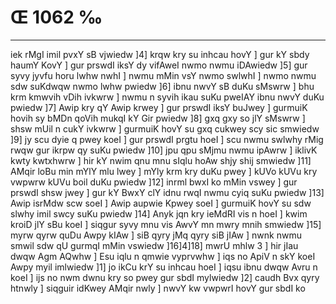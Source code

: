 # Œ 1062 ‰
---
iek rMgI imil pvxY sB vjwiedw ]4] krqw kry su inhcau hovY ] gur kY
sbdy haumY KovY ] gur prswdI iksY dy vifAweI nwmo nwmu iDAwiedw ]5]
gur syvy jyvfu horu lwhw nwhI ] nwmu mMin vsY nwmo swlwhI ] nwmo nwmu sdw
suKdwqw nwmo lwhw pwiedw ]6] ibnu nwvY sB duKu sMswrw ] bhu krm
kmwvih vDih ivkwrw ] nwmu n syvih ikau suKu pweIAY ibnu nwvY duKu
pwiedw ]7] Awip kry qY Awip krwey ] gur prswdI iksY buJwey ] gurmuiK
hovih sy bMDn qoVih mukqI kY Gir pwiedw ]8] gxq gxy so jlY sMswrw ]
shsw mUil n cukY ivkwrw ] gurmuiK hovY su gxq cukwey scy sic smwiedw
]9] jy scu dyie q pwey koeI ] gur prswdI prgtu hoeI ] scu nwmu swlwhy
rMig rwqw gur ikrpw qy suKu pwiedw ]10] jpu qpu sMjmu nwmu ipAwrw ]
iklivK kwty kwtxhwrw ] hir kY nwim qnu mnu sIqlu hoAw shjy shij
smwiedw ]11] AMqir loBu min mYlY mlu lwey ] mYly krm kry duKu pwey ]
kUVo kUVu kry vwpwrw kUVu boil duKu pwiedw ]12] inrml bwxI ko mMin vswey
] gur prswdI shsw jwey ] gur kY BwxY clY idnu rwqI nwmu cyiq suKu pwiedw
]13] Awip isrMdw scw soeI ] Awip aupwie Kpwey soeI ] gurmuiK hovY su
sdw slwhy imil swcy suKu pwiedw ]14] Anyk jqn kry ieMdRI vis n hoeI
] kwim kroiD jlY sBu koeI ] siqgur syvy mnu vis AwvY mn mwry mnih
smwiedw ]15] myrw qyrw quDu Awpy kIAw ] siB qyry jMq qyry siB jIAw ]
nwnk nwmu smwil sdw qU gurmqI mMin vswiedw ]16]4]18] mwrU mhlw 3
] hir jIau dwqw Agm AQwhw ] Esu iqlu n qmwie vyprvwhw ] iqs no
ApiV n skY koeI Awpy myil imlwiedw ]1] jo ikCu krY su inhcau hoeI ]
iqsu ibnu dwqw Avru n koeI ] ijs no nwm dwnu kry so pwey gur sbdI
mylwiedw ]2] caudh Bvx qyry htnwly ] siqguir idKwey AMqir nwly ]
nwvY kw vwpwrI hovY gur sbdI ko
####
